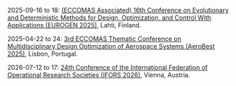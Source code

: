 2025-09-16 to 18: [(ECCOMAS Associated) 16th Conference on Evolutionary and Deterministic Methods for Design, Optimization, and Control With Applications (EUROGEN 2025)](https://www.lut.fi/en/eurogen-2025), Lahti, Finland.

2025-04-22 to 24: [3rd ECCOMAS Thematic Conference on Multidisciplinary Design Optimization of Aerospace Systems (AeroBest 2025)](https://aerobest.idmec.tecnico.ulisboa.pt/), Lisbon, Portugal.

2026-07-12 to 17: [24th Conference of the International Federation of Operational Research Societies (IFORS 2026)](https://www.ifors2026.at/home/), Vienna, Austria.

